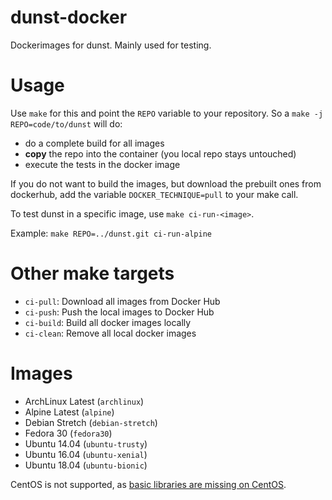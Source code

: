 # dunst-docker

Dockerimages for dunst. Mainly used for testing.

# Usage

Use `make` for this and point the `REPO` variable to your repository. So a `make -j REPO=code/to/dunst` will do:

- do a complete build for all images
- **copy** the repo into the container (you local repo stays untouched)
- execute the tests in the docker image

If you do not want to build the images, but download the prebuilt ones from dockerhub, add the variable `DOCKER_TECHNIQUE=pull` to your make call.

To test dunst in a specific image, use `make ci-run-<image>`.

Example: `make REPO=../dunst.git ci-run-alpine`

# Other make targets

- `ci-pull`: Download all images from Docker Hub
- `ci-push`: Push the local images to Docker Hub
- `ci-build`: Build all docker images locally
- `ci-clean`: Remove all local docker images

# Images

- ArchLinux Latest (`archlinux`)
- Alpine Latest (`alpine`)
- Debian Stretch (`debian-stretch`)
- Fedora 30 (`fedora30`)
- Ubuntu 14.04 (`ubuntu-trusty`)
- Ubuntu 16.04 (`ubuntu-xenial`)
- Ubuntu 18.04 (`ubuntu-bionic`)

CentOS is not supported, as [basic libraries are missing on CentOS](https://unix.stackexchange.com/questions/115304/dunst-notifier-on-centos).
